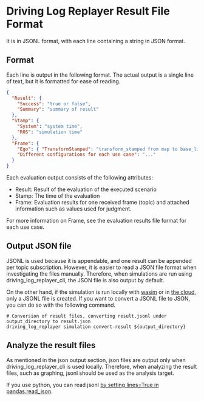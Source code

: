 # Driving Log Replayer Result File Format


It is in JSONL format, with each line containing a string in JSON format.

## Format

Each line is output in the following format.
The actual output is a single line of text, but it is formatted for ease of reading.

```json
{
  "Result": {
    "Success": "true or false",
    "Summary": "summary of result"
  },
  "Stamp": {
    "System": "system time",
    "ROS": "simulation time"
  },
  "Frame": {
    "Ego": { "TransformStamped": "transform_stamped from map to base_link" },
    "Different configurations for each use case": "..."
  }
}
```

Each evaluation output consists of the following attributes:

- Result: Result of the evaluation of the executed scenario
- Stamp: The time of the evaluation
- Frame: Evaluation results for one received frame (topic) and attached information such as values used for judgment.

For more information on Frame, see the evaluation results file format for each use case.

## Output JSON file

JSONL is used because it is appendable, and one result can be appended per topic subscription.
However, it is easier to read a JSON file format when investigating the files manually.
Therefore, when simulations are run using driving_log_replayer_cli, the JSON file is also output by default.

On the other hand, if the simulation is run locally with [wasim](https://docs.web.auto/en/developers-guides/wasim/use-cases/run-simulations-locally/) or in [the cloud](https://docs.web.auto/en/user-manuals/evaluator/introduction), only a JSONL file is created.
If you want to convert a JSONL file to JSON, you can do so with the following command.

```shell
# Conversion of result files, converting result.jsonl under output_directory to result.json
driving_log_replayer simulation convert-result ${output_directory}
```

## Analyze the result files

As mentioned in the json output section, json files are output only when driving_log_replayer_cli is used locally.
Therefore, when analyzing the result files, such as graphing, jsonl should be used as the analysis target.

If you use python, you can read jsonl [by setting lines=True in pandas.read_json](https://pandas.pydata.org/docs/reference/api/pandas.read_json.html).
